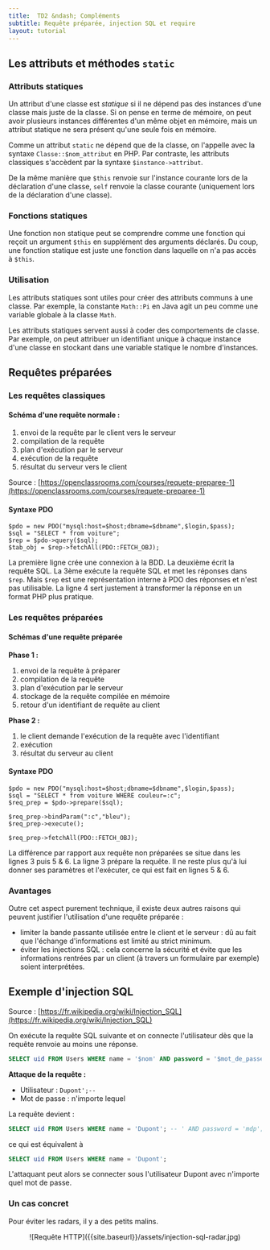 ```yaml
---
title:  TD2 &ndash; Compléments
subtitle: Requête préparée, injection SQL et require
layout: tutorial
---
```



## Les attributs et méthodes `static`

### Attributs statiques

Un attribut d'une classe est *statique* si il ne dépend pas des instances d'une
classe mais juste de la classe. Si on pense en terme de mémoire, on peut avoir
plusieurs instances différentes d'un même objet en mémoire, mais un attribut
statique ne sera présent qu'une seule fois en mémoire.

Comme un attribut `static` ne dépend que de la classe, on l'appelle avec la
syntaxe `Classe::$nom_attribut` en PHP. Par contraste, les attributs classiques
s'accèdent par la syntaxe `$instance->attribut`.

De la même manière que `$this` renvoie sur l'instance courante lors de la
déclaration d'une classe, `self` renvoie la classe courante (uniquement lors de
la déclaration d'une classe).

### Fonctions statiques

Une fonction non statique peut se comprendre comme une fonction qui reçoit un
argument `$this` en supplément des arguments déclarés. Du coup, une fonction
statique est juste une fonction dans laquelle on n'a pas accès à `$this`.

### Utilisation

Les attributs statiques sont utiles pour créer des attributs communs à une
classe. Par exemple, la constante `Math::Pi` en Java agit un peu comme une
variable globale à la classe `Math`.

<!-- vérifier la syntaxe de Math::Pi -->

Les attributs statiques servent aussi à coder des comportements de classe. Par
exemple, on peut attribuer un identifiant unique à chaque instance d'une classe
en stockant dans une variable statique le nombre d'instances.


## Requêtes préparées

<!-- faire le lien avec les trois lignes importante du TD -->

### Les requêtes classiques

#### Schéma d'une requête normale :

1. envoi de la requête par le client vers le serveur
2. compilation de la requête
3. plan d'exécution par le serveur
4. exécution de la requête
5. résultat du serveur vers le client

Source : [https://openclassrooms.com/courses/requete-preparee-1](https://openclassrooms.com/courses/requete-preparee-1)

#### Syntaxe PDO

```php?start_inline=1
$pdo = new PDO("mysql:host=$host;dbname=$dbname",$login,$pass);
$sql = "SELECT * from voiture";
$rep = $pdo->query($sql);
$tab_obj = $rep->fetchAll(PDO::FETCH_OBJ);
```

La première ligne crée une connexion à la BDD. La deuxième écrit la requête
SQL. La 3ème exécute la requête SQL et met les réponses dans `$rep`. Mais `$rep`
est une représentation interne à PDO des réponses et n'est pas utilisable. La
ligne 4 sert justement à transformer la réponse en un format PHP plus pratique.

### Les requêtes préparées

#### Schémas d'une requête préparée

**Phase 1 :**

1. envoi de la requête à préparer
2. compilation de la requête
3. plan d'exécution par le serveur
4. stockage de la requête compilée en mémoire
5. retour d'un identifiant de requête au client

**Phase 2 :**

1. le client demande l'exécution de la requête avec l'identifiant
2. exécution
3. résultat du serveur au client

#### Syntaxe PDO

```php?start_inline=1
$pdo = new PDO("mysql:host=$host;dbname=$dbname",$login,$pass);
$sql = "SELECT * from voiture WHERE couleur=:c";
$req_prep = $pdo->prepare($sql);

$req_prep->bindParam(":c","bleu");
$req_prep->execute();

$req_prep->fetchAll(PDO::FETCH_OBJ);
```

La différence par rapport aux requête non préparées se situe dans les lignes 3
puis 5 & 6. La ligne 3 prépare la requête. Il ne reste plus qu'à lui donner ses
paramètres et l'exécuter, ce qui est fait en lignes 5 & 6.

### Avantages

Outre cet aspect purement technique, il existe deux autres raisons qui peuvent
justifier l'utilisation d'une requête préparée :

* limiter la bande passante utilisée entre le client et le serveur : dû au fait que l'échange d'informations est limité au strict minimum.
* éviter les injections SQL : cela concerne la sécurité et évite que les informations rentrées par un client (à travers un formulaire par exemple) soient interprétées.

## Exemple d'injection SQL

Source : [https://fr.wikipedia.org/wiki/Injection_SQL](https://fr.wikipedia.org/wiki/Injection_SQL)

On exécute la requête SQL suivante et on connecte l'utilisateur dès que la
requête renvoie au moins une réponse.

```sql
SELECT uid FROM Users WHERE name = '$nom' AND password = '$mot_de_passe';
```


**Attaque de la requête :**

* Utilisateur : `Dupont';--`
* Mot de passe : n'importe lequel

La requête devient :

```sql
SELECT uid FROM Users WHERE name = 'Dupont'; -- ' AND password = 'mdp';
```

ce qui est équivalent à

```sql
SELECT uid FROM Users WHERE name = 'Dupont';
```

L'attaquant peut alors se connecter sous l'utilisateur Dupont avec n'importe
quel mot de passe.

### Un cas concret

Pour éviter les radars, il y a des petits malins.

 <p style="text-align:center">
 ![Requête HTTP]({{site.baseurl}}/assets/injection-sql-radar.jpg)
 </p>
 
